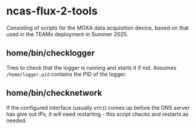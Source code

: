 # ncas-flux-2-tools

Consisting of scripts for the MOXA data acquisition device, based on that used in the TEAMx deployment in Summer 2025.

## home/bin/checklogger

Tries to check that the logger is running and starts it if not. Assumes `/home/logger.pid` contains the PID of the logger.

## home/bin/checknetwork

If the configured interface (usually `eth1`) comes up before the DNS server has give out IPs, it will need restarting - this script checks and restarts as needed.
